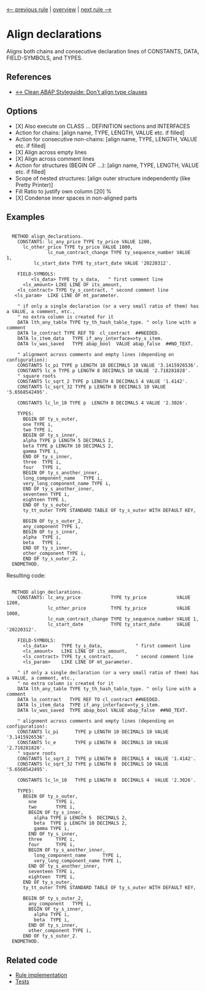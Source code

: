 [<-- previous rule](AlignAliasesForRule.md) | [overview](../rules.md) | [next rule -->](AlignAssignmentsRule.md)

# Align declarations

Aligns both chains and consecutive declaration lines of CONSTANTS, DATA, FIELD-SYMBOLS, and TYPES.

## References

* [<-> Clean ABAP Styleguide: Don't align type clauses](https://github.com/SAP/styleguides/blob/main/clean-abap/CleanABAP.md#dont-align-type-clauses)

## Options

* \[X\] Also execute on CLASS ... DEFINITION sections and INTERFACES
* Action for chains: \[align name, TYPE, LENGTH, VALUE etc. if filled\]
* Action for consecutive non-chains: \[align name, TYPE, LENGTH, VALUE etc. if filled\]
* \[X\] Align across empty lines
* \[X\] Align across comment lines
* Action for structures \(BEGIN OF ...\): \[align name, TYPE, LENGTH, VALUE etc. if filled\]
* Scope of nested structures: \[align outer structure independently \(like Pretty Printer\)\]
* Fill Ratio to justify own column \[20\] %
* \[X\] Condense inner spaces in non-aligned parts

## Examples


```ABAP

  METHOD align_declarations.
    CONSTANTS: lc_any_price TYPE ty_price VALUE 1200,
      lc_other_price TYPE ty_price VALUE 1000,
               lc_num_contract_change TYPE ty_sequence_number VALUE    1,
          lc_start_date TYPE ty_start_date VALUE '20220312'.

    FIELD-SYMBOLS: 
         <ls_data> TYPE ty_s_data,   " first comment line
      <ls_amount> LIKE LINE OF its_amount,
    <ls_contract> TYPE ty_s_contract, " second comment line
   <ls_param>  LIKE LINE OF mt_parameter.

    " if only a single declaration (or a very small ratio of them) has a VALUE, a comment, etc.,
    " no extra column is created for it
    DATA lth_any_table TYPE ty_th_hash_table_type. " only line with a comment
    DATA lo_contract TYPE REF TO  cl_contract  ##NEEDED.
    DATA ls_item_data   TYPE if_any_interface=>ty_s_item.
    DATA lv_was_saved   TYPE abap_bool  VALUE abap_false  ##NO_TEXT.

    " alignment across comments and empty lines (depending on configuration):
    CONSTANTS lc_pi TYPE p LENGTH 10 DECIMALS 10 VALUE '3.1415926536'.
    CONSTANTS lc_e TYPE p LENGTH 8 DECIMALS 10 VALUE '2.718281828'.
    " square roots
    CONSTANTS lc_sqrt_2 TYPE p LENGTH 8 DECIMALS 4 VALUE '1.4142'.
    CONSTANTS lc_sqrt_32 TYPE p LENGTH 8 DECIMALS 10 VALUE '5.6568542495'.

    CONSTANTS lc_ln_10 TYPE p  LENGTH 8 DECIMALS 4 VALUE '2.3026'.

    TYPES:
      BEGIN OF ty_s_outer,
      one TYPE i,
      two TYPE i,
      BEGIN OF ty_s_inner,
      alpha TYPE p LENGTH 5 DECIMALS 2,
      beta TYPE p LENGTH 10 DECIMALS 2,
      gamma TYPE i,
      END OF ty_s_inner,
      three  TYPE i,
      four   TYPE i,
      BEGIN OF ty_s_another_inner,
      long_component_name   TYPE i,
      very_long_component_name TYPE i,
      END OF ty_s_another_inner,
      seventeen TYPE i,
      eighteen TYPE i,
      END OF ty_s_outer,
      ty_tt_outer TYPE STANDARD TABLE OF ty_s_outer WITH DEFAULT KEY,

      BEGIN OF ty_s_outer_2,
      any_component TYPE i,
      BEGIN OF ty_s_inner,
      alpha  TYPE i,
      beta   TYPE i,
      END OF ty_s_inner,
      other_component TYPE i,
      END OF ty_s_outer_2.
  ENDMETHOD.
```

Resulting code:

```ABAP

  METHOD align_declarations.
    CONSTANTS: lc_any_price           TYPE ty_price           VALUE 1200,
               lc_other_price         TYPE ty_price           VALUE 1000,
               lc_num_contract_change TYPE ty_sequence_number VALUE 1,
               lc_start_date          TYPE ty_start_date      VALUE '20220312'.

    FIELD-SYMBOLS:
      <ls_data>     TYPE ty_s_data,            " first comment line
      <ls_amount>   LIKE LINE OF its_amount,
      <ls_contract> TYPE ty_s_contract,        " second comment line
      <ls_param>    LIKE LINE OF mt_parameter.

    " if only a single declaration (or a very small ratio of them) has a VALUE, a comment, etc.,
    " no extra column is created for it
    DATA lth_any_table TYPE ty_th_hash_table_type. " only line with a comment
    DATA lo_contract   TYPE REF TO cl_contract ##NEEDED.
    DATA ls_item_data  TYPE if_any_interface=>ty_s_item.
    DATA lv_was_saved  TYPE abap_bool VALUE abap_false  ##NO_TEXT.

    " alignment across comments and empty lines (depending on configuration):
    CONSTANTS lc_pi      TYPE p LENGTH 10 DECIMALS 10 VALUE '3.1415926536'.
    CONSTANTS lc_e       TYPE p LENGTH 8  DECIMALS 10 VALUE '2.718281828'.
    " square roots
    CONSTANTS lc_sqrt_2  TYPE p LENGTH 8  DECIMALS 4  VALUE '1.4142'.
    CONSTANTS lc_sqrt_32 TYPE p LENGTH 8  DECIMALS 10 VALUE '5.6568542495'.

    CONSTANTS lc_ln_10   TYPE p LENGTH 8  DECIMALS 4  VALUE '2.3026'.

    TYPES:
      BEGIN OF ty_s_outer,
        one       TYPE i,
        two       TYPE i,
        BEGIN OF ty_s_inner,
          alpha TYPE p LENGTH 5  DECIMALS 2,
          beta  TYPE p LENGTH 10 DECIMALS 2,
          gamma TYPE i,
        END OF ty_s_inner,
        three     TYPE i,
        four      TYPE i,
        BEGIN OF ty_s_another_inner,
          long_component_name      TYPE i,
          very_long_component_name TYPE i,
        END OF ty_s_another_inner,
        seventeen TYPE i,
        eighteen  TYPE i,
      END OF ty_s_outer,
      ty_tt_outer TYPE STANDARD TABLE OF ty_s_outer WITH DEFAULT KEY,

      BEGIN OF ty_s_outer_2,
        any_component   TYPE i,
        BEGIN OF ty_s_inner,
          alpha TYPE i,
          beta  TYPE i,
        END OF ty_s_inner,
        other_component TYPE i,
      END OF ty_s_outer_2.
  ENDMETHOD.
```

## Related code

* [Rule implementation](../../com.sap.adt.abapcleaner/src/com/sap/adt/abapcleaner/rules/alignment/AlignDeclarationsRule.java)
* [Tests](../../test/com.sap.adt.abapcleaner.test/src/com/sap/adt/abapcleaner/rules/alignment/AlignDeclarationsTest.java)

